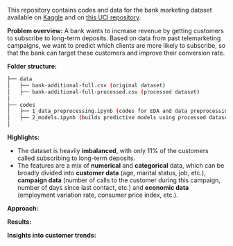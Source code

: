 This repository contains codes and data for the bank marketing dataset available on [Kaggle](https://www.kaggle.com/volodymyrgavrysh/bank-marketing-campaigns-dataset) and on [this UCI repository](https://archive.ics.uci.edu/ml/datasets/bank+marketing).

**Problem overview:**
A bank wants to increase revenue by getting customers to subscribe to long-term deposits. Based on data from past telemarketing campaigns, we want to predict which clients are more likely to subscribe, so that the bank can target these customers and improve their conversion rate.

**Folder structure:**

```bash
├── data
│   ├── bank-additional-full.csv (original dataset)
│   ├── bank-additional-full-processed.csv (processed dataset)
│   
├── codes
│   ├── 1_data_preprocessing.ipynb (codes for EDA and data preprocessing)
│   ├── 2_models.ipynb (builds predictive models using processed dataset)
│    
```

**Highlights:**

- The dataset is heavily **imbalanced**, with only 11% of the customers called subscribing to long-term deposits. 
- The features are a mix of **numerical** and **categorical** data, which can be broadly divided into **customer data** (age, marital status, job, etc.), **campaign data** (number of calls to the customer during this campaign, number of days since last contact, etc.) and **economic data** (employment variation rate, consumer price index, etc.).

**Approach:**

**Results:**

**Insights into customer trends:**
